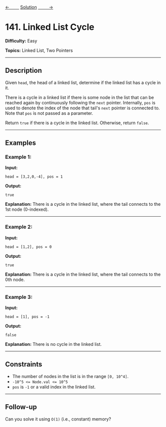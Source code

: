 [<-&nbsp;&nbsp;&nbsp;&nbsp;&nbsp;&nbsp;&nbsp;&nbsp;](../19.%20Remove%20Nth%20Node%20From%20End%20of%20List/statement.md)
[Solution](141.%20Linked%20List%20Cycle/solution.js)
[&nbsp;&nbsp;&nbsp;&nbsp;&nbsp;&nbsp;&nbsp;&nbsp; ->](../36.%20Valid%20Sudoku/statement.md)

# 141. Linked List Cycle

**Difficulty:** Easy

**Topics:** Linked List, Two Pointers

---

## Description

Given `head`, the head of a linked list, determine if the linked list has a cycle in it.

There is a cycle in a linked list if there is some node in the list that can be reached again by continuously following the `next` pointer. Internally, `pos` is used to denote the index of the node that tail's `next` pointer is connected to. Note that `pos` is not passed as a parameter.

Return `true` if there is a cycle in the linked list. Otherwise, return `false`.

---

## Examples

### Example 1:

**Input:**

```plaintext
head = [3,2,0,-4], pos = 1
```

**Output:**

```plaintext
true
```

**Explanation:**
There is a cycle in the linked list, where the tail connects to the 1st node (0-indexed).

---

### Example 2:

**Input:**

```plaintext
head = [1,2], pos = 0
```

**Output:**

```plaintext
true
```

**Explanation:**
There is a cycle in the linked list, where the tail connects to the 0th node.

---

### Example 3:

**Input:**

```plaintext
head = [1], pos = -1
```

**Output:**

```plaintext
false
```

**Explanation:**
There is no cycle in the linked list.

---

## Constraints

- The number of nodes in the list is in the range `[0, 10^4]`.
- `-10^5 <= Node.val <= 10^5`
- `pos` is `-1` or a valid index in the linked list.

---

## Follow-up

Can you solve it using `O(1)` (i.e., constant) memory?
